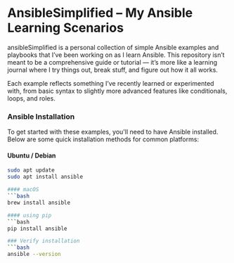 # AnsibleSimplified – My Ansible Learning Scenarios
ansibleSimplified is a personal collection of simple Ansible examples and playbooks that I’ve been working on as I learn Ansible. This repository isn’t meant to be a comprehensive guide or tutorial — it’s more like a learning journal where I try things out, break stuff, and figure out how it all works.

Each example reflects something I’ve recently learned or experimented with, from basic syntax to slightly more advanced features like conditionals, loops, and roles.

### Ansible Installation

To get started with these examples, you'll need to have Ansible installed. Below are some quick installation methods for common platforms:

#### Ubuntu / Debian
```bash
sudo apt update
sudo apt install ansible

#### macOS
```bash
brew install ansible

#### using pip
```bash
pip install ansible

### Verify installation
```bash
ansible --version
